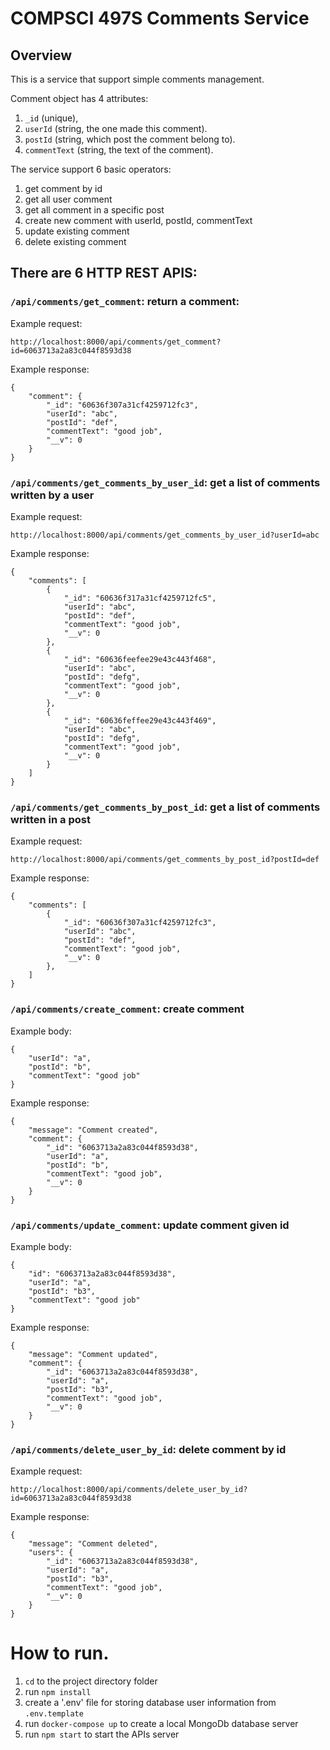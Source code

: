 # COMPSCI 497S Comments Service 

## Overview

This is a service that support simple comments management.

Comment object has 4 attributes: 
1. `_id` (unique), 
2. `userId` (string, the one made this comment).
3. `postId` (string, which post the comment belong to).
4. `commentText` (string, the text of the comment).

The service support 6 basic operators:

1. get comment by id 
2. get all user comment 
3. get all comment in a specific post 
4. create new comment with userId, postId, commentText 
5. update existing comment
6. delete existing comment 

## There are 6 HTTP REST APIS:

### `/api/comments/get_comment`: return a comment:

Example request:

```
http://localhost:8000/api/comments/get_comment?id=6063713a2a83c044f8593d38
```

Example response:

```
{
    "comment": {
        "_id": "60636f307a31cf4259712fc3",
        "userId": "abc",
        "postId": "def",
        "commentText": "good job",
        "__v": 0
    }
}
```

### `/api/comments/get_comments_by_user_id`: get a list of comments written by a user

Example request:

```
http://localhost:8000/api/comments/get_comments_by_user_id?userId=abc
```

Example response:

```
{
    "comments": [
        {
            "_id": "60636f317a31cf4259712fc5",
            "userId": "abc",
            "postId": "def",
            "commentText": "good job",
            "__v": 0
        },
        {
            "_id": "60636feefee29e43c443f468",
            "userId": "abc",
            "postId": "defg",
            "commentText": "good job",
            "__v": 0
        },
        {
            "_id": "60636feffee29e43c443f469",
            "userId": "abc",
            "postId": "defg",
            "commentText": "good job",
            "__v": 0
        }
    ]
}
```

### `/api/comments/get_comments_by_post_id`: get a list of comments written in a post

Example request:

```
http://localhost:8000/api/comments/get_comments_by_post_id?postId=def
```

Example response:

```
{
    "comments": [
        {
            "_id": "60636f307a31cf4259712fc3",
            "userId": "abc",
            "postId": "def",
            "commentText": "good job",
            "__v": 0
        },
    ]
}
```

### `/api/comments/create_comment`: create comment

Example body:

```
{
    "userId": "a",
    "postId": "b",
    "commentText": "good job"
}
```

Example response:

```
{
    "message": "Comment created",
    "comment": {
        "_id": "6063713a2a83c044f8593d38",
        "userId": "a",
        "postId": "b",
        "commentText": "good job",
        "__v": 0
    }
}
```

### `/api/comments/update_comment`: update comment given id

Example body:

```
{
    "id": "6063713a2a83c044f8593d38",
    "userId": "a",
    "postId": "b3",
    "commentText": "good job"
}
```

Example response:

```
{
    "message": "Comment updated",
    "comment": {
        "_id": "6063713a2a83c044f8593d38",
        "userId": "a",
        "postId": "b3",
        "commentText": "good job",
        "__v": 0
    }
}
```

### `/api/comments/delete_user_by_id`: delete comment by id 

Example request:

```
http://localhost:8000/api/comments/delete_user_by_id?id=6063713a2a83c044f8593d38
```

Example response:

```
{
    "message": "Comment deleted",
    "users": {
        "_id": "6063713a2a83c044f8593d38",
        "userId": "a",
        "postId": "b3",
        "commentText": "good job",
        "__v": 0
    }
}
```

# How to run.

1. `cd` to the project directory folder
2. run `npm install`
3. create a '.env' file for storing database user information from `.env.template` 
4. run `docker-compose up` to create a local MongoDb database server
5. run `npm start` to start the APIs server
